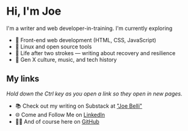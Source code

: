 # Hi, I'm Joe

I'm a writer and web developer-in-training. I'm currently exploring
- 🔧 Front-end web development (HTML, CSS, JavaScript)
- 🐧 Linux and open source tools
- 🧠 Life after two strokes — writing about recovery and resilience
- 🎸 Gen X culture, music, and tech history

## My links
<em> Hold down the Ctrl key as you open a link so they open in new pages. </em>

- 📚 Check out my writing on Substack at <a href="https://joebelli.substack.com/" target="_blank" />"Joe Belli"</a> 
- 🌐 Come and Follow Me on <a href="https://www.linkedin.com/in/joe-belli-472290370/" target="_blank" />LinkedIn</a>
- 🧑‍💼 And of course here on <a href="https://github.com/atlantajoe" target="_blank" />GitHub</a>

